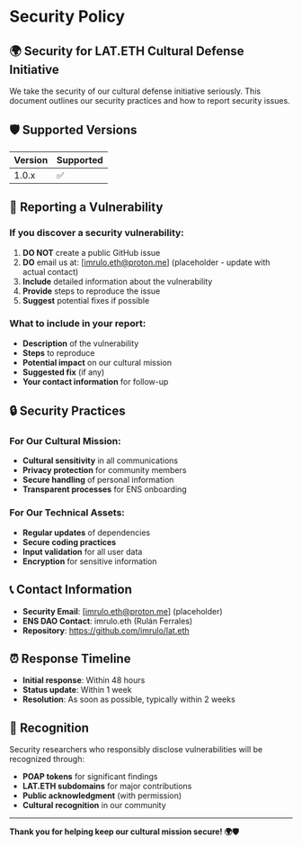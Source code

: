 # Security Policy

## 🌍 **Security for LAT.ETH Cultural Defense Initiative**

We take the security of our cultural defense initiative seriously. This document outlines our security practices and how to report security issues.

## 🛡️ **Supported Versions**

| Version | Supported          |
| ------- | ------------------ |
| 1.0.x   | :white_check_mark: |

## 🚨 **Reporting a Vulnerability**

### **If you discover a security vulnerability:**

1. **DO NOT** create a public GitHub issue
2. **DO** email us at: [imrulo.eth@proton.me] (placeholder - update with actual contact)
3. **Include** detailed information about the vulnerability
4. **Provide** steps to reproduce the issue
5. **Suggest** potential fixes if possible

### **What to include in your report:**
- **Description** of the vulnerability
- **Steps** to reproduce
- **Potential impact** on our cultural mission
- **Suggested fix** (if any)
- **Your contact information** for follow-up

## 🔒 **Security Practices**

### **For Our Cultural Mission:**
- **Cultural sensitivity** in all communications
- **Privacy protection** for community members
- **Secure handling** of personal information
- **Transparent processes** for ENS onboarding

### **For Our Technical Assets:**
- **Regular updates** of dependencies
- **Secure coding practices**
- **Input validation** for all user data
- **Encryption** for sensitive information

## 📞 **Contact Information**

- **Security Email**: [imrulo.eth@proton.me] (placeholder)
- **ENS DAO Contact**: imrulo.eth (Rulán Ferrales)
- **Repository**: https://github.com/imrulo/lat.eth

## ⏰ **Response Timeline**

- **Initial response**: Within 48 hours
- **Status update**: Within 1 week
- **Resolution**: As soon as possible, typically within 2 weeks

## 🎉 **Recognition**

Security researchers who responsibly disclose vulnerabilities will be recognized through:
- **POAP tokens** for significant findings
- **LAT.ETH subdomains** for major contributions
- **Public acknowledgment** (with permission)
- **Cultural recognition** in our community

---

**Thank you for helping keep our cultural mission secure! 🌍🛡️**

